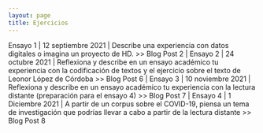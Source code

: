 ```yaml
---
layout: page
title: Ejercicios
---
```


Ensayo 1 | 12 septiembre 2021 | Describe una experiencia con datos digitales o imagina un proyecto de HD. >> Blog Post 2 | 
Ensayo 2 | 24 octubre 2021    | Reflexiona y describe en un ensayo académico tu experiencia con la codificación de textos y el ejercicio sobre el texto de Leonor López de Córdoba >> Blog Post 6 | 
Ensayo 3 | 10 noviembre 2021  | Reflexiona y describe en un ensayo académico tu experiencia con la lectura distante (preparación para el ensayo 4) >> Blog Post 7 | 
Ensayo 4 | 1 Diciembre 2021   | A partir de un corpus sobre el COVID-19, piensa un tema de investigación que podrías llevar a cabo a partir de la lectura distante >> Blog Post 8
